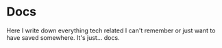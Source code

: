 # Docs

Here I write down everything tech related I can't remember or just want to have saved somewhere. It's just... docs.
